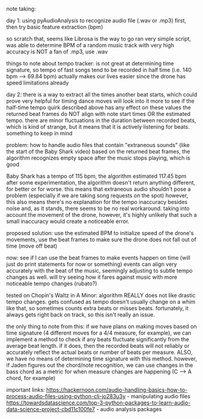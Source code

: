 note taking:

day 1:
using pyAudioAnalysis to recognize audio file (.wav or .mp3) first, then try basic feature extraction (bpm)

so scratch that, seems like Librosa is the way to go
ran very simple script, was able to determine BPM of a random music track with very high accuracy
is NOT a fan of .mp3, use .wav

things to note about tempo tracker: is not great at determining time signature, so tempo of fast songs tend to be recorded in half time 
(i.e. 140 bpm --> 69.84 bpm)
actually makes our lives easier since the drone has speed limitations already


day 2:
there is a way to extract all the times another beat starts, which could prove very helpful for timing dance moves
will look into it more to see if the half-time tempo quirk described above has any effect on these values
the returned beat frames do NOT align with note start times OR the estimated tempo. there are minor fluctuations in the duration
between recorded beats, which is kind of strange, but it means that it is actively listening for beats. something to keep in mind

problem: how to handle audio files that contain "extraneous sounds" (like the start of the Baby Shark video)
based on the returned beat frames, the algorithm recognizes empty space after the music stops playing, which is good

Baby Shark has a tempo of 115 bpm, the algorithm estimated 117.45 bpm
after some experimentation, the algorithm doesn't return anything different, for better or for worse. this means that extraneous
audio shouldn't pose a problem (especially if we are taking song requests on the spot)
however, this also means there's no explanation for the tempo inaccuracy besides noise and, as it stands, there seems to be no real
workaround. taking into account the movement of the drone, however, it's highly unlikely that such a small inaccuracy would create a
noticeable error.

proposed solution: use the estimated BPM to initialize speed of the drone's movements, use the beat frames to make sure the drone
does not fall out of time (move off beat)

now: see if I can use the beat frames to make events happen on time (will just do print statements for now or something)
events can align very accurately with the beat of the music, seemingly adjusting to subtle tempo changes as well. will try seeing
how it fares against music with more noticeable tempo changes (rubato?)

tested on Chopin's Waltz in A Minor: algorithm REALLY does not like drastic tempo changes. gets confused as tempo doesn't usually
change on a whim like that, so sometimes counts extra beats or misses beats. fortunately, it always gets right back on track, so this isn't
really an issue. 

the only thing to note from this: if we have plans on making moves based on time signature (4 different moves for a 4/4 measure, for example),
we can implement a method to check if any beats fluctuate significantly from the average beat length. if it does, then the recorded beats
will not reliably or accurately reflect the actual beats or number of beats per measure. ALSO, we have no means of determining time signature with
this method. however, if Jaden figures out the chord/note recognition, we can use changes in the bass chord as a metric for when measure changes are
happening (C --> A chord, for example) 





important links:
https://hackernoon.com/audio-handling-basics-how-to-process-audio-files-using-python-cli-jo283u3y       - manipulating audio files
https://towardsdatascience.com/top-3-python-packages-to-learn-audio-data-science-project-cbd11c100fe7   - audio analysis packages
